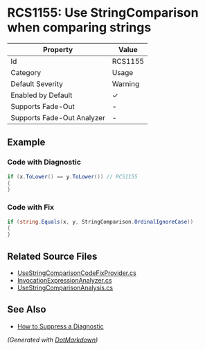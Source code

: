 # RCS1155: Use StringComparison when comparing strings

| Property                    | Value    |
| --------------------------- | -------- |
| Id                          | RCS1155  |
| Category                    | Usage    |
| Default Severity            | Warning  |
| Enabled by Default          | &#x2713; |
| Supports Fade\-Out          | \-       |
| Supports Fade\-Out Analyzer | \-       |

## Example

### Code with Diagnostic

```csharp
if (x.ToLower() == y.ToLower()) // RCS1155
{
}
```

### Code with Fix

```csharp
if (string.Equals(x, y, StringComparison.OrdinalIgnoreCase))
{
}
```

## Related Source Files

* [UseStringComparisonCodeFixProvider.cs](../../src/Analyzers.CodeFixes/CSharp/CodeFixes/UseStringComparisonCodeFixProvider.cs)
* [InvocationExpressionAnalyzer.cs](../../src/Analyzers/CSharp/Analysis/InvocationExpressionAnalyzer.cs)
* [UseStringComparisonAnalysis.cs](../../src/Analyzers/CSharp/Analysis/UseStringComparisonAnalysis.cs)

## See Also

* [How to Suppress a Diagnostic](../HowToConfigureAnalyzers.md#how-to-suppress-a-diagnostic)

*\(Generated with [DotMarkdown](http://github.com/JosefPihrt/DotMarkdown)\)*